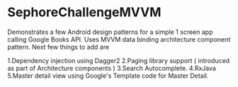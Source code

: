 # SephoreChallengeMVVM

Demonstrates a few Android design patterns for a simple 1 screen app calling Google Books API. Uses MVVM data binding architecture component pattern. Next few things to add are

1.Dependency injection using Dagger2
2.Paging library support ( introduced as part of Architecture components )
3.Search Autocomplete.
4.RxJava
5.Master detail view using Google's Template code for Master Detail.
